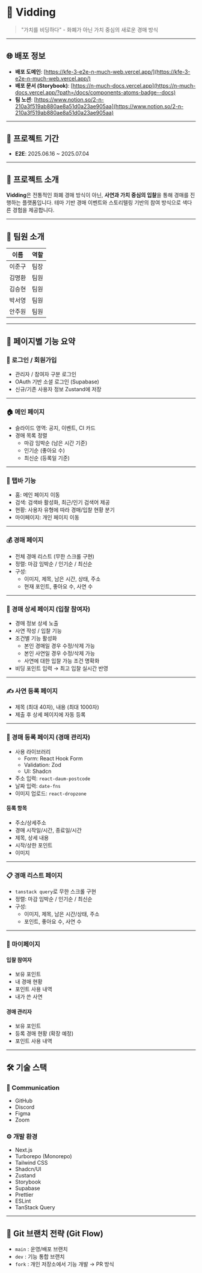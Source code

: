 # 🧿 Vidding

> "가치를 비딩하다" - 화폐가 아닌 가치 중심의 새로운 경매 방식

---

## 🌐 배포 정보

- **배포 도메인**: [https://kfe-3-e2e-n-much-web.vercel.app/](https://kfe-3-e2e-n-much-web.vercel.app/)
- **배포 문서 (Storybook)**: [https://n-much-docs.vercel.app](https://n-much-docs.vercel.app/?path=/docs/components-atoms-badge--docs)
- **팀 노션**: [https://www.notion.so/2-n-210a3f519ab880ae8a51d0a23ae905aa](https://www.notion.so/2-n-210a3f519ab880ae8a51d0a23ae905aa)

---

## 📆 프로젝트 기간

- **E2E**: 2025.06.16 ~ 2025.07.04

---

## 📖 프로젝트 소개

**Vidding**은 전통적인 화폐 경매 방식이 아닌, **사연과 가치 중심의 입찰**을 통해 경매를 진행하는 플랫폼입니다. 테마 기반 경매 이벤트와 스토리텔링 기반의 참여 방식으로 색다른 경험을 제공합니다.

---

## 👥 팀원 소개

| 이름   | 역할 |
| ------ | ---- |
| 이준구 | 팀장 |
| 김명환 | 팀원 |
| 김승현 | 팀원 |
| 박서영 | 팀원 |
| 안주원 | 팀원 |

---

## 🧭 페이지별 기능 요약

### 🔐 로그인 / 회원가입

- 관리자 / 참여자 구분 로그인
- OAuth 기반 소셜 로그인 (Supabase)
- 신규/기존 사용자 정보 Zustand에 저장

---

### 🏠 메인 페이지

- 슬라이드 영역: 공지, 이벤트, CI 카드
- 경매 목록 정렬
  - 마감 임박순 (남은 시간 기준)
  - 인기순 (좋아요 수)
  - 최신순 (등록일 기준)

---

### 📱 탭바 기능

- 홈: 메인 페이지 이동
- 검색: 검색바 활성화, 최근/인기 검색어 제공
- 현황: 사용자 유형에 따라 경매/입찰 현황 분기
- 마이페이지: 개인 페이지 이동

---

### 💰 경매 페이지

- 전체 경매 리스트 (무한 스크롤 구현)
- 정렬: 마감 임박순 / 인기순 / 최신순
- 구성:
  - 이미지, 제목, 남은 시간, 상태, 주소
  - 현재 포인트, 좋아요 수, 사연 수

---

### 📄 경매 상세 페이지 (입찰 참여자)

- 경매 정보 상세 노출
- 사연 작성 / 입찰 기능
- 조건별 기능 활성화
  - 본인 경매일 경우 수정/삭제 가능
  - 본인 사연일 경우 수정/삭제 가능
  - 사연에 대한 입찰 가능 조건 명확화
- 비딩 포인트 입력 → 최고 입찰 실시간 반영

---

### ✍️ 사연 등록 페이지

- 제목 (최대 40자), 내용 (최대 1000자)
- 제출 후 상세 페이지에 자동 등록

---

### 📝 경매 등록 페이지 (경매 관리자)

- 사용 라이브러리
  - Form: React Hook Form
  - Validation: Zod
  - UI: Shadcn
- 주소 입력: `react-daum-postcode`
- 날짜 입력: `date-fns`
- 이미지 업로드: `react-dropzone`

#### 등록 항목

- 주소/상세주소
- 경매 시작일/시간, 종료일/시간
- 제목, 상세 내용
- 시작/상한 포인트
- 이미지

---

### 📋 경매 리스트 페이지

- `tanstack query`로 무한 스크롤 구현
- 정렬: 마감 임박순 / 인기순 / 최신순
- 구성:
  - 이미지, 제목, 남은 시간/상태, 주소
  - 포인트, 좋아요 수, 사연 수

---

### 👤 마이페이지

#### 입찰 참여자

- 보유 포인트
- 내 경매 현황
- 포인트 사용 내역
- 내가 쓴 사연

#### 경매 관리자

- 보유 포인트
- 등록 경매 현황 (확장 예정)
- 포인트 사용 내역

---

## 🛠 기술 스택

### 💬 Communication

- GitHub
- Discord
- Figma
- Zoom

### ⚙️ 개발 환경

- Next.js
- Turborepo (Monorepo)
- Tailwind CSS
- Shadcn/UI
- Zustand
- Storybook
- Supabase
- Prettier
- ESLint
- TanStack Query

---

## 🔀 Git 브랜치 전략 (Git Flow)

- `main` : 운영/배포 브랜치
- `dev` : 기능 통합 브랜치
- `fork` : 개인 저장소에서 기능 개발 → PR 방식
